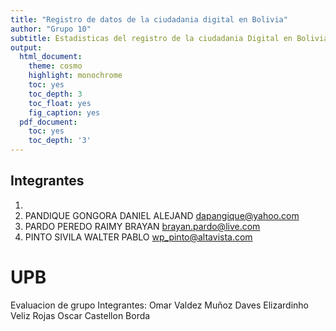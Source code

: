```yaml
---
title: "Registro de datos de la ciudadania digital en Bolivia"
author: "Grupo 10"
subtitle: Estadisticas del registro de la ciudadania Digital en Bolivia
output:
  html_document:
    theme: cosmo
    highlight: monochrome
    toc: yes
    toc_depth: 3
    toc_float: yes
    fig_caption: yes
  pdf_document:
    toc: yes
    toc_depth: '3'
---
```


## Integrantes

1. 
2. PANDIQUE GONGORA DANIEL ALEJAND <dapangique@yahoo.com>
3. PARDO PEREDO RAIMY BRAYAN <brayan.pardo@live.com>
4. PINTO SIVILA WALTER PABLO <wp_pinto@altavista.com>

# UPB
Evaluacion de grupo 
Integrantes:
Omar Valdez Muñoz
Daves Elizardinho Veliz Rojas
Oscar Castellon Borda
